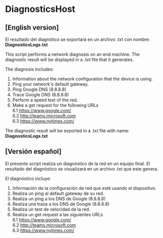 # DiagnosticsHost

## [English version]
El resultado del diagnótico se exportará en un archivo .txt con nombre: **DiagnosticsLogs.txt**

This script performs a network diagnosis on an end machine. The diagnostic result will be displayed in a .txt file that it generates.

The diagnosis includes:
1. Information about the network configuration that the device is using.
2. Ping your network's default gateway.
3. Ping Google DNS (8.8.8.8)
4. Trace Google DNS (8.8.8.8)
5. Perform a speed test of the red.
6. Make a get request for the following URLs <br>
    6.1 https://www.google.com/<br>
    6.2 http://teams.microsoft.com<br>
    6.3 https://www.nytimes.com/<br>

The diagnostic result will be exported in a .txt file with name: **DiagnosticsLogs.txt**

## [Versión español]
El presente script realiza un diagnóstico de la red en un equipo final. El resultado del diagnóstico se visualizará en un archivo .txt que este genera.

El diagnóstico incluye:
1. Información de la configuración de red que esté usando el dispositivo.
2. Realiza un ping al default gateway de su red.
3. Realiza un ping a los DNS de Google (8.8.8.8)
4. Realiza una traza a los DNS de Google (8.8.8.8)
5. Realiza un test de velocidad de la red.
6. Realiza un get request a las siguientes URLs <br>
    6.1 https://www.google.com/<br>
    6.2 http://teams.microsoft.com<br>
    6.3 https://www.nytimes.com/<br>

